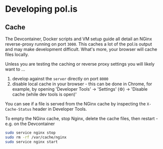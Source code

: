 # Developing pol.is

## Cache

The Devcontainer, Docker scripts and VM setup guide all detail an NGinx reverse-proxy running on port `3000`. This caches a lot of the pol.is output and may make development difficult. What's more, your browser will cache files locally.

Unless you are testing the caching or reverse proxy settings you will likely want to ...

  1. develop against the `server` directly on port `8000`
  2. disable local cache in your browser - this can be done in Chrome, for example, by opening 'Developer Tools' -> 'Settings' (:gear:) -> 'Disable cache (while dev tools is open)'

You can see if a file is served from the NGinx cache by inspecting the `X-Cache-Status` header in Developer Tools.

To empty the NGinx cache, stop Nginx, delete the cache files, then restart - e.g. on the Devcontainer

```sh
sudo service nginx stop
sudo rm -rf /var/cache/nginx
sudo service nginx start
```


